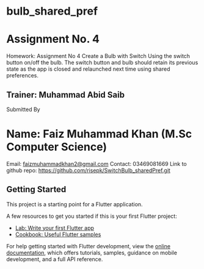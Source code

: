 # bulb_shared_pref

# Assignment No. 4 
Homework:  Assignment No 4 Create a Bulb with Switch Using the switch button on/off the bulb. The switch button and bulb should retain its previous state as the app is closed and relaunched next time using shared preferences.
## Trainer: Muhammad Abid Saib
Submitted By 
# Name: 	Faiz Muhammad Khan (M.Sc Computer Science)
Email: 	faizmuhammadkhan2@gmail.com
Contact: 	03469081669 
Link to github repo: https://github.com/risepk/SwitchBulb_sharedPref.git


## Getting Started

This project is a starting point for a Flutter application.

A few resources to get you started if this is your first Flutter project:

- [Lab: Write your first Flutter app](https://docs.flutter.dev/get-started/codelab)
- [Cookbook: Useful Flutter samples](https://docs.flutter.dev/cookbook)

For help getting started with Flutter development, view the
[online documentation](https://docs.flutter.dev/), which offers tutorials,
samples, guidance on mobile development, and a full API reference.
